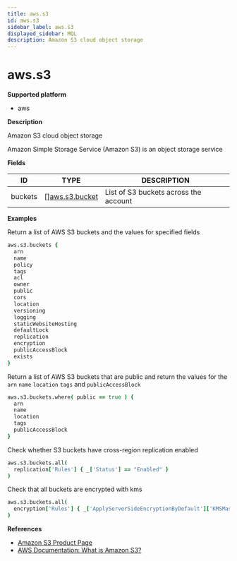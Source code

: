 ```yaml
---
title: aws.s3
id: aws.s3
sidebar_label: aws.s3
displayed_sidebar: MQL
description: Amazon S3 cloud object storage
---
```


# aws.s3

**Supported platform**

- aws

**Description**

Amazon S3 cloud object storage

Amazon Simple Storage Service (Amazon S3) is an object storage service

**Fields**

| ID      | TYPE                                        | DESCRIPTION                           |
| ------- | ------------------------------------------- | ------------------------------------- |
| buckets | &#91;&#93;[aws.s3.bucket](aws.s3.bucket.md) | List of S3 buckets across the account |

**Examples**

Return a list of AWS S3 buckets and the values for specified fields

```coffeescript
aws.s3.buckets {
  arn
  name
  policy
  tags
  acl
  owner
  public
  cors
  location
  versioning
  logging
  staticWebsiteHosting
  defaultLock
  replication
  encryption
  publicAccessBlock
  exists
}
```

Return a list of AWS S3 buckets that are public and return the values for the `arn` `name` `location` `tags` and `publicAccessBlock`

```coffeescript
aws.s3.buckets.where( public == true ) {
  arn
  name
  location
  tags
  publicAccessBlock
}
```

Check whether S3 buckets have cross-region replication enabled

```coffeescript
aws.s3.buckets.all(
  replication['Rules'] { _['Status'] == "Enabled" }
)
```

Check that all buckets are encrypted with kms

```coffeescript
aws.s3.buckets.all(
  encryption['Rules'] { _['ApplyServerSideEncryptionByDefault']['KMSMasterKeyID'] == /^arn:aws:kms:.*/}
)
```

**References**

- [Amazon S3 Product Page](https://aws.amazon.com/s3/)
- [AWS Documentation: What is Amazon S3?](https://docs.aws.amazon.com/AmazonS3/latest/userguide/Welcome.html)
